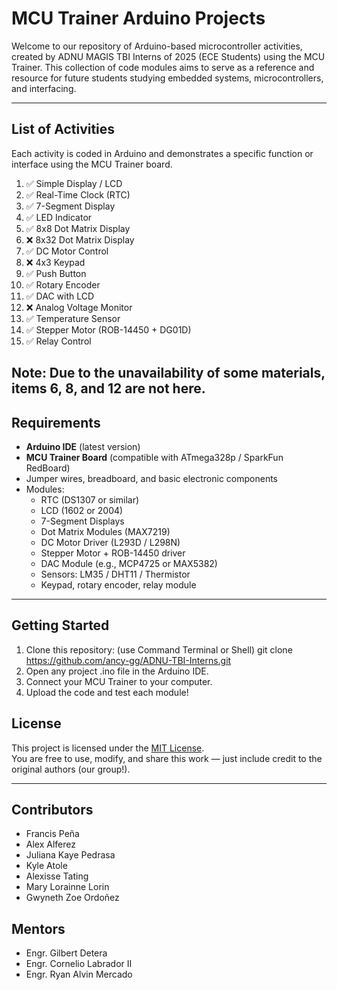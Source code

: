 # MCU Trainer Arduino Projects

Welcome to our repository of Arduino-based microcontroller activities, created by ADNU MAGIS TBI Interns of 2025 (ECE Students) using the MCU Trainer. This collection of code modules aims to serve as a reference and resource for future students studying embedded systems, microcontrollers, and interfacing.

---

## List of Activities

Each activity is coded in Arduino and demonstrates a specific function or interface using the MCU Trainer board.

1. ✅ Simple Display / LCD  
2. ✅ Real-Time Clock (RTC)  
3. ✅ 7-Segment Display  
4. ✅ LED Indicator  
5. ✅ 8x8 Dot Matrix Display  
6. ❌ 8x32 Dot Matrix Display  
7. ✅ DC Motor Control  
8. ❌ 4x3 Keypad  
9. ✅ Push Button  
10. ✅ Rotary Encoder  
11. ✅ DAC with LCD  
12. ❌ Analog Voltage Monitor  
13. ✅ Temperature Sensor  
14. ✅ Stepper Motor (ROB-14450 + DG01D)  
15. ✅ Relay Control  

Note: Due to the unavailability of some materials, items 6, 8, and 12 are not here.
---

## Requirements

- **Arduino IDE** (latest version)
- **MCU Trainer Board** (compatible with ATmega328p / SparkFun RedBoard)
- Jumper wires, breadboard, and basic electronic components
- Modules:
  - RTC (DS1307 or similar)
  - LCD (1602 or 2004)
  - 7-Segment Displays
  - Dot Matrix Modules (MAX7219)
  - DC Motor Driver (L293D / L298N)
  - Stepper Motor + ROB-14450 driver
  - DAC Module (e.g., MCP4725 or MAX5382)
  - Sensors: LM35 / DHT11 / Thermistor
  - Keypad, rotary encoder, relay module

---

## Getting Started
1. Clone this repository: (use Command Terminal or Shell)
   git clone https://github.com/ancy-gg/ADNU-TBI-Interns.git
3. Open any project .ino file in the Arduino IDE.
4. Connect your MCU Trainer to your computer.
5. Upload the code and test each module!


## License

This project is licensed under the [MIT License](LICENSE).  
You are free to use, modify, and share this work — just include credit to the original authors (our group!).

---

## Contributors
- Francis Peña
- Alex Alferez
- Juliana Kaye Pedrasa
- Kyle Atole
- Alexisse Tating
- Mary Lorainne Lorin
- Gwyneth Zoe Ordoñez

## Mentors
- Engr. Gilbert Detera
- Engr. Cornelio Labrador II
- Engr. Ryan Alvin Mercado
